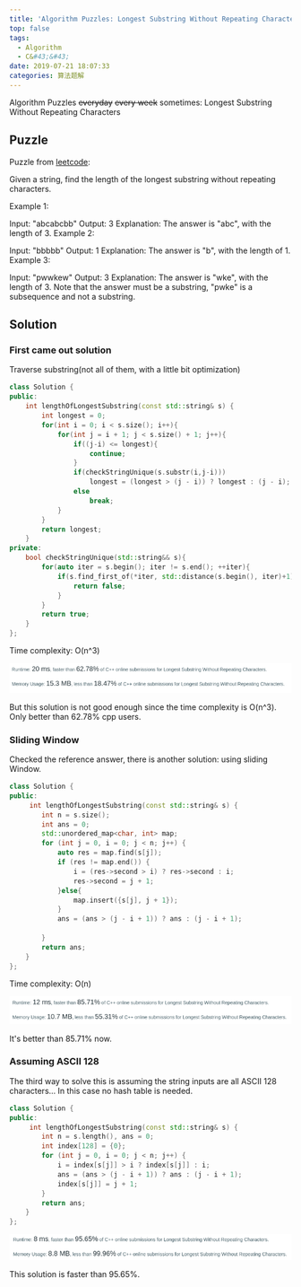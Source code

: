 ```yaml
---
title: 'Algorithm Puzzles: Longest Substring Without Repeating Characters'
top: false
tags:
  - Algorithm
  - C&#43;&#43;
date: 2019-07-21 18:07:33
categories: 算法题解
---
```

Algorithm Puzzles ~~everyday~~ ~~every week~~ sometimes: Longest Substring Without Repeating Characters
<!--more-->

## Puzzle
Puzzle from [leetcode](https://leetcode.com):

Given a string, find the length of the longest substring without repeating characters.

Example 1:

Input: "abcabcbb"
Output: 3 
Explanation: The answer is "abc", with the length of 3. 
Example 2:

Input: "bbbbb"
Output: 1
Explanation: The answer is "b", with the length of 1.
Example 3:

Input: "pwwkew"
Output: 3
Explanation: The answer is "wke", with the length of 3. 
             Note that the answer must be a substring, "pwke" is a subsequence and not a substring.

## Solution
### First came out solution

Traverse substring(not all of them, with a little bit optimization)

```cpp
class Solution {
public:
    int lengthOfLongestSubstring(const std::string& s) {
        int longest = 0;
        for(int i = 0; i < s.size(); i++){
            for(int j = i + 1; j < s.size() + 1; j++){
                if((j-i) <= longest){
                    continue;
                }
                if(checkStringUnique(s.substr(i,j-i)))
                    longest = (longest > (j - i)) ? longest : (j - i);
                else
                    break;
            }
        }
        return longest;
    }
private:
    bool checkStringUnique(std::string&& s){
        for(auto iter = s.begin(); iter != s.end(); ++iter){
            if(s.find_first_of(*iter, std::distance(s.begin(), iter)+1) != std::string::npos){
                return false;
            }
        }
        return true;
    }
};
```

Time complexity: O(n^3)

![](Algorithm-Puzzles-Longest-Substring-Without-Repeating-Characters/s1.png)

But this solution is not good enough since the time complexity is O(n^3). Only better than 62.78% cpp users.

### Sliding Window

Checked the reference answer, there is another solution: using sliding Window. 

```cpp
class Solution {
public:
     int lengthOfLongestSubstring(const std::string& s) {
        int n = s.size();
        int ans = 0;
        std::unordered_map<char, int> map;
        for (int j = 0, i = 0; j < n; j++) {
            auto res = map.find(s[j]);
            if (res != map.end()) {
                i = (res->second > i) ? res->second : i;
                res->second = j + 1;
            }else{
                map.insert({s[j], j + 1});
            }
            ans = (ans > (j - i + 1)) ? ans : (j - i + 1);
            
        }
        return ans;
    }
};
```

Time complexity: O(n)

![](Algorithm-Puzzles-Longest-Substring-Without-Repeating-Characters/s2.png)

It's better than 85.71% now.

### Assuming ASCII 128

The third way to solve this is assuming the string inputs are all ASCII 128 characters... In this case no hash table is needed.

```cpp
class Solution {
public:
     int lengthOfLongestSubstring(const std::string& s) {
        int n = s.length(), ans = 0;
        int index[128] = {0};
        for (int j = 0, i = 0; j < n; j++) {
            i = index[s[j]] > i ? index[s[j]] : i;
            ans = (ans > (j - i + 1)) ? ans : (j - i + 1);
            index[s[j]] = j + 1;
        }
        return ans;
    }
};
```

![](Algorithm-Puzzles-Longest-Substring-Without-Repeating-Characters/s3.png)

This solution is faster than 95.65%.

